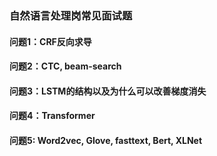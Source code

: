 ### 自然语言处理岗常见面试题

#### 问题1：CRF反向求导

#### 问题2：CTC, beam-search

#### 问题3：LSTM的结构以及为什么可以改善梯度消失

#### 问题4：Transformer

#### 问题5: Word2vec, Glove, fasttext, Bert, XLNet
